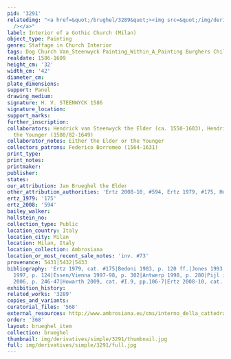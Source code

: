 ```yaml
---
pid: '3291'
relatedimg: "<a href=&quot;/brughel/3289&quot;><img src=&quot;/img/derivatives/simple/3289/thumbnail.jpg&quot;
  /></a>"
label: Interior of a Gothic Church (Milan)
object_type: Painting
genre: Staffage in Church Interior
tags: Dog Church Van_Steenwyck Painting_Within_A_Painting Burghers Children Interior_Scene
realdate: 1586-1609
height_cm: '32'
width_cm: '42'
diameter_cm: 
plate_dimensions: 
support: Panel
drawing_medium: 
signature: H. V. STEENWYCK 1586
signature_location: 
support_marks: 
further_inscription: 
collaborators: Hendrick van Steenwyck the Elder (ca. 1550-1603), Hendrick van Steenwyck
  the Younger (1580/82-1649)
collaborator_notes: Either the Elder or the Younger
collectors_patrons: Federico Borromeo (1564-1631)
print_type: 
print_notes: 
printmaker: 
publisher: 
states: 
our_attribution: Jan Brueghel the Elder
other_attribution_authorities: 'Ertz 2008-10, #594, Ertz 1979, #175, Honig database'
ertz_1979: '175'
ertz_2008: '594'
bailey_walker: 
hollstein_no: 
collection_type: Public
location_country: Italy
location_city: Milan
location: Milan, Italy
location_collection: Ambrosiana
location_or_most_recent_sale_notes: 'inv. #73'
provenance: 5431|5432|5433
bibliography: 'Ertz 1979, cat. #175|Bedoni 1983, p. 120 ff.|Jones 1993, p. 262|Milan
  1997, p. 124|Essen/Vienna 1997-98, p. 302|Antwerp 1998, p. 280|Pijl in Ambrosiana
  2006, p. 246-47|Howarth 2009, cat. #I.9, pp.106-7|Ertz 2008-10, cat. #594'
exhibition_history: 
related_works: '3289'
copies_and_variants: 
curatorial_files: '568'
external_resources: http://www.ambrosiana.eu/cms/interno_della_cattedrale_di_anversa-1562.html
order: '368'
layout: brueghel_item
collection: brueghel
thumbnail: img/derivatives/simple/3291/thumbnail.jpg
full: img/derivatives/simple/3291/full.jpg
---
```

